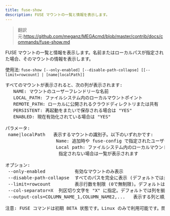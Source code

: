 ```yaml
---
title: fuse-show
description: FUSE マウントの一覧と情報を表示します。
---
```


>翻訳元:https://github.com/meganz/MEGAcmd/blob/master/contrib/docs/commands/fuse-show.md

FUSE マウントの一覧と情報を表示します。名前またはローカルパスが指定された場合、そのマウントの情報を表示します。

使用法: `fuse-show [--only-enabled] [--disable-path-collapse] [[--limit=rowcount] | [name|localPath]]`
<pre>
すべてのマウントが表示されると、次の列が表示されます:
   NAME: マウントのユーザーフレンドリーな名前
   LOCAL_PATH: ファイルシステム内のローカルマウントポイント
   REMOTE_PATH: ローカルに公開されるクラウドディレクトリまたは共有
   PERSISTENT: 再起動をまたいで保存される場合は "YES"
   ENABLED: 現在有効化されている場合は "YES"

パラメータ:
 name|localPath   表示するマウントの識別子。以下のいずれかです:
                   Name: 追加時や fuse-config で指定されたユーザーフレンドリーな名前
                   Local path: ファイルシステム内のローカルマウントポイント
                    指定されない場合は一覧が表示されます

オプション:
 --only-enabled           有効なマウントのみ表示
 --disable-path-collapse  すべてのパスを完全に表示 (デフォルトでは長いパスは省略)
 --limit=rowcount         表示行数を制限 (0で無制限)。デフォルトは無制限
 --col-separator=X	列区切り文字を "X" に指定。デフォルトでは列を揃えるためにスペースが追加されます
 --output-cols=COLUMN_NAME_1,COLUMN_NAME2,...	表示する列と順序を指定

注意: FUSE コマンドは初期 BETA 状態です。Linux のみで利用可能です。問題がある場合は support@mega.nz までご連絡ください。
</pre>
